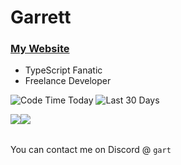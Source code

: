 # Garrett

<h3><a href="https://gart.sh">My Website</a></h3>

- TypeScript Fanatic
- Freelance Developer

![[Code Time Today](https://wakapi.dev/api/badge/gart/gart/interval:today?label=Code%20Time%20Today)](https://img.shields.io/endpoint?url=https://wakapi.dev/api/compat/shields/v1/gart/interval:today&label=Code%20Time%20Today)
![[Last 30 Days](https://wakapi.dev/api/badge/gart/gart/interval:30_days?label=last%2030d)](https://img.shields.io/endpoint?url=https://wakapi.dev/api/compat/shields/v1/gart/interval:30_days&label=last%2030d)

<table>
  <tr>
    <img src="https://github-readme-stats.vercel.app/api/wakatime?username=gart&api_domain=wakapi.dev&bg_color=2D3748&title_color=2F855A&icon_color=2F855A&text_color=ffffff&custom_title=Wakapi%20Alltime%20Stats&layout=compact">
    <img src="https://github-readme-stats.vercel.app/api/top-langs/?username=gurrrrrrett3&langs_count=10&bg_color=2D3748&title_color=2F855A&icon_color=2F855A&text_color=ffffff&custom_title=Top%20Languages&layout=compact&hide=css"
  </tr>
 </table>

You can contact me on Discord @ `gart`
